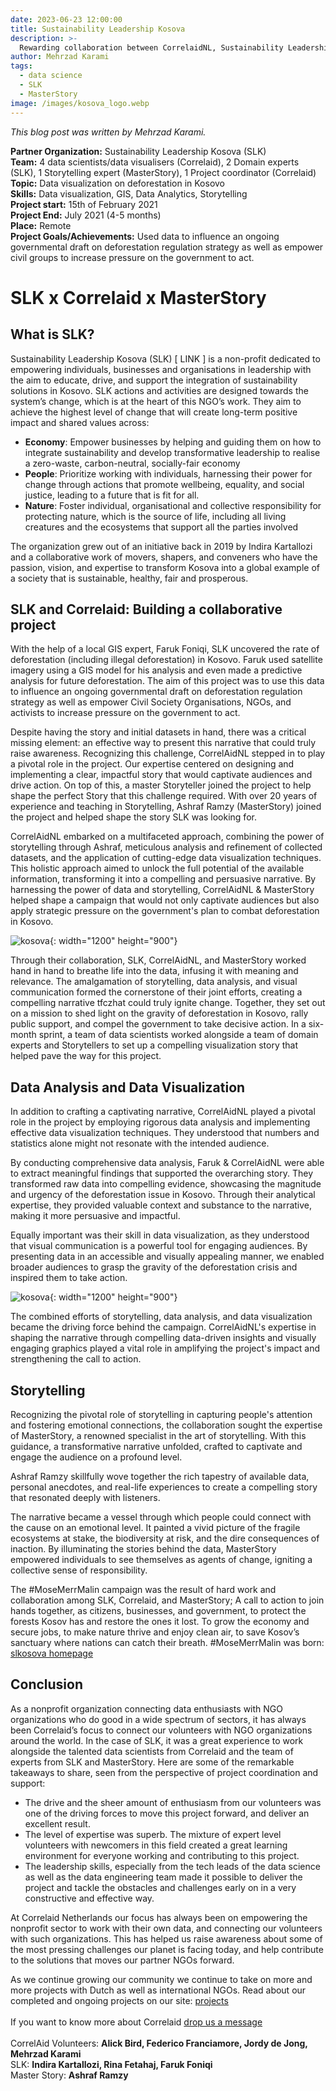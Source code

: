```yaml
---
date: 2023-06-23 12:00:00
title: Sustainability Leadership Kosova
description: >-
  Rewarding collaboration between CorrelaidNL, Sustainability Leadership Kosova (SLK) and MasterStory
author: Mehrzad Karami
tags:
  - data science
  - SLK
  - MasterStory
image: /images/kosova_logo.webp
---
```


*This blog post was written by Mehrzad Karami.*

<b>Partner Organization:</b>  Sustainability Leadership Kosova (SLK)<br />
<b>Team:</b> 4 data scientists/data visualisers (Correlaid), 2 Domain experts (SLK), 1 Storytelling expert (MasterStory), 1 Project coordinator (Correlaid) <br />
<b>Topic:</b> Data visualization on deforestation in Kosovo<br />
<b>Skills:</b> Data visualization, GIS, Data Analytics, Storytelling<br />
<b>Project start:</b> 15th of February 2021<br />
<b>Project End:</b>  July 2021 (4-5 months)<br />
<b>Place:</b> Remote<br />
<b>Project Goals/Achievements:</b>  Used data to influence an ongoing governmental draft on deforestation regulation strategy as well as empower civil groups to increase pressure on the government to act. <br />

# SLK x Correlaid x MasterStory


## What is SLK?
Sustainability Leadership Kosova (SLK) [ LINK ] is a non-profit dedicated to empowering individuals, businesses and organisations in leadership with the aim to educate, drive, and support the integration of sustainability solutions in Kosovo. SLK actions and activities are designed towards the system’s change, which is at the heart of this NGO’s work. They aim to achieve the highest level of change that will create long-term positive impact and shared values across:
- <b>Economy</b>: Empower businesses by helping and guiding them on how to integrate sustainability and develop transformative leadership to realise a zero-waste, carbon-neutral, socially-fair economy
- <b>People</b>: Prioritize working with individuals, harnessing their power for change through actions that promote wellbeing, equality, and social justice, leading to a future that is fit for all.
- <b>Nature</b>: Foster individual, organisational and collective responsibility for protecting nature, which is the source of life, including all living creatures and the ecosystems that support all the parties involved

The organization grew out of an initiative back in 2019 by Indira Kartallozi and a collaborative work of movers, shapers, and conveners who have the passion, vision, and expertise to transform Kosova into a global example of a society that is sustainable, healthy, fair and prosperous.

## SLK and Correlaid: Building a collaborative project
With the help of a local GIS expert, Faruk Foniqi, SLK uncovered the rate of deforestation (including illegal deforestation) in Kosovo. Faruk used satellite imagery using a GIS model for his analysis and even made a predictive analysis for future deforestation. The aim of this project was to use this data to influence an ongoing governmental draft on deforestation regulation strategy as well as empower Civil Society Organisations, NGOs, and activists to increase pressure on the government to act.

Despite having the story and initial datasets in hand, there was a critical missing element: an effective way to present this narrative that could truly raise awareness. Recognizing this challenge, CorrelAidNL stepped in to play a pivotal role in the project. Our expertise centered on designing and implementing a clear, impactful story that would captivate audiences and drive action. On top of this, a master Storyteller joined the project to help shape the perfect Story that this challenge required. With over 20 years of experience and teaching in Storytelling, Ashraf Ramzy (MasterStory) joined the project and helped shape the story SLK was looking for.

CorrelAidNL embarked on a multifaceted approach, combining the power of storytelling through Ashraf, meticulous analysis and refinement of collected datasets, and the application of cutting-edge data visualization techniques. This holistic approach aimed to unlock the full potential of the available information, transforming it into a compelling and persuasive narrative. By harnessing the power of data and storytelling, CorrelAidNL & MasterStory helped shape a campaign that would not only captivate audiences but also apply strategic pressure on the government's plan to combat deforestation in Kosovo.

![kosova](/images/kosova.png){: width="1200" height="900"}

Through their collaboration, SLK, CorrelAidNL, and MasterStory worked hand in hand to breathe life into the data, infusing it with meaning and relevance. The amalgamation of storytelling, data analysis, and visual communication formed the cornerstone of their joint efforts, creating a compelling narrative tfczhat could truly ignite change. Together, they set out on a mission to shed light on the gravity of deforestation in Kosovo, rally public support, and compel the government to take decisive action.
In a six-month sprint, a team of data scientists worked alongside a team of domain experts and Storytellers to set up a compelling visualization story that helped pave the way for this project.

## Data Analysis and Data Visualization
In addition to crafting a captivating narrative, CorrelAidNL played a pivotal role in the project by employing rigorous data analysis and implementing effective data visualization techniques. They understood that numbers and statistics alone might not resonate with the intended audience. 

By conducting comprehensive data analysis, Faruk & CorrelAidNL were able to extract meaningful findings that supported the overarching story. They transformed raw data into compelling evidence, showcasing the magnitude and urgency of the deforestation issue in Kosovo. Through their analytical expertise, they provided valuable context and substance to the narrative, making it more persuasive and impactful.

Equally important was their skill in data visualization, as they understood that visual communication is a powerful tool for engaging audiences. By presenting data in an accessible and visually appealing manner, we enabled broader audiences to grasp the gravity of the deforestation crisis and inspired them to take action.

![kosova](/images/kosova2.gif){: width="1200" height="900"}

The combined efforts of storytelling, data analysis, and data visualization became the driving force behind the campaign. CorrelAidNL's expertise in shaping the narrative through compelling data-driven insights and visually engaging graphics played a vital role in amplifying the project's impact and strengthening the call to action.

## Storytelling
Recognizing the pivotal role of storytelling in capturing people's attention and fostering emotional connections, the collaboration sought the expertise of MasterStory, a renowned specialist in the art of storytelling. With this guidance, a transformative narrative unfolded, crafted to captivate and engage the audience on a profound level.

Ashraf Ramzy skillfully wove together the rich tapestry of available data, personal anecdotes, and real-life experiences to create a compelling story that resonated deeply with listeners. 

The narrative became a vessel through which people could connect with the cause on an emotional level. It painted a vivid picture of the fragile ecosystems at stake, the biodiversity at risk, and the dire consequences of inaction. By illuminating the stories behind the data, MasterStory empowered individuals to see themselves as agents of change, igniting a collective sense of responsibility.

The #MoseMerrMalin campaign was the result of hard work and collaboration among SLK, Correlaid, and MasterStory; A call to action to join hands together, as citizens, businesses, and government, to protect the forests Kosov has and restore the ones it lost. To grow the economy and secure jobs, to make nature thrive and enjoy clean air, to save Kosov’s sanctuary where nations can catch their breath. #MoseMerrMalin was born: <br />
[slkosova homepage](https://www.slkosova.org/mosemerrmalin-welcome)

## Conclusion
As a nonprofit organization connecting data enthusiasts with NGO organizations who do good in a wide spectrum of sectors, it has always been Correlaid’s focus to connect our volunteers with NGO organizations around the world.
In the case of SLK, it was a great experience to work alongside the talented data scientists from Correlaid and the team of experts from SLK and MasterStory. Here are some of the remarkable takeaways to share, seen from the perspective of project coordination and support:

- The drive and the sheer amount of enthusiasm from our volunteers was one of the driving forces to move this project forward, and deliver an excellent result.
- The level of expertise was superb. The mixture of expert level volunteers with newcomers in this field created a great learning environment for everyone working and contributing to this project.
- The leadership skills, especially from the tech leads of the data science as well as the data engineering team made it possible to deliver the project and tackle the obstacles and challenges early on in a very constructive and effective way.

At Correlaid Netherlands our focus has always been on empowering the nonprofit sector to work with their own data, and connecting our volunteers with such organizations. This has helped us  raise awareness about some of the most pressing challenges our planet is facing today, and help contribute to the solutions that moves our partner NGOs forward.

As we continue growing our community we continue to take on more and more projects with Dutch as well as international NGOs. Read about our completed and ongoing projects on our site: [projects](https://correlaid.nl/projects/) <br />
<br />
If you want to know more about Correlaid [drop us a message](https://correlaid.nl/contact/)
<br />
<br />
CorrelAid Volunteers: <b>Alick Bird, Federico Franciamore, Jordy de Jong,  Mehrzad Karami</b><br />
SLK:  <b>Indira Kartallozi, Rina Fetahaj, Faruk Foniqi</b> <br />
Master Story: <b>Ashraf Ramzy</b><br />